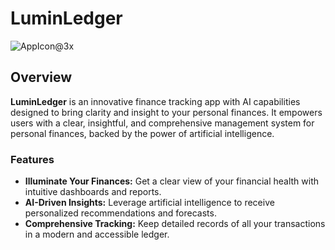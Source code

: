 # LuminLedger

![AppIcon@3x](https://github.com/thomasviana/lumin_ledger/assets/85323846/9b4ae8e1-6abe-4342-a06a-1cb1d02e78c6)

## Overview
**LuminLedger** is an innovative finance tracking app with AI capabilities designed to bring clarity and insight to your personal finances. It empowers users with a clear, insightful, and comprehensive management system for personal finances, backed by the power of artificial intelligence.

### Features
- **Illuminate Your Finances:** Get a clear view of your financial health with intuitive dashboards and reports.
- **AI-Driven Insights:** Leverage artificial intelligence to receive personalized recommendations and forecasts.
- **Comprehensive Tracking:** Keep detailed records of all your transactions in a modern and accessible ledger.
